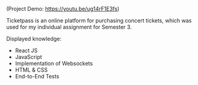 (Project Demo: https://youtu.be/ug14rF1E3fs)

Ticketpass is an online platform for purchasing concert tickets, which was used for my individual assignment for Semester 3.

Displayed knowledge:

- React JS
- JavaScript
- Implementation of Websockets
- HTML & CSS
- End-to-End Tests

